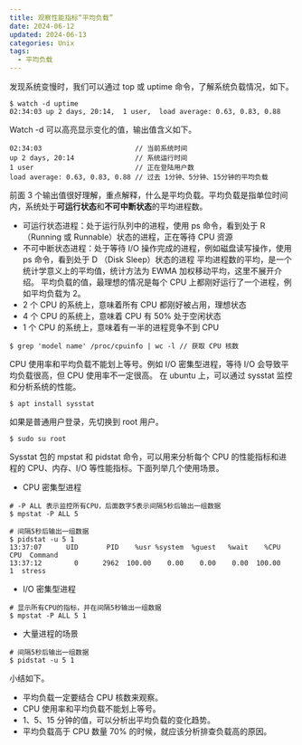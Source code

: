 ```yaml
---
title: 观察性能指标“平均负载”
date: 2024-06-12
updated: 2024-06-13
categories: Unix
tags:
  - 平均负载
---
```


发现系统变慢时，我们可以通过 top 或 uptime 命令，了解系统负载情况，如下。
```shell
$ watch -d uptime
02:34:03 up 2 days, 20:14,  1 user,  load average: 0.63, 0.83, 0.88
```
Watch -d 可以高亮显示变化的值，输出值含义如下。
```
02:34:03 					   // 当前系统时间
up 2 days, 20:14 			   // 系统运行时间
1 user 						   // 正在登陆用户数
load average: 0.63, 0.83, 0.88 // 过去 1分钟、5分钟、15分钟的平均负载
```
前面 3 个输出值很好理解，重点解释，什么是平均负载。平均负载是指单位时间内，系统处于**可运行状态**和**不可中断状态**的平均进程数。
- 可运行状态进程：处于运行队列中的进程，使用 ps 命令，看到处于 R （Running 或 Runnable）状态的进程，正在等待 CPU 资源
- 不可中断状态进程：处于等待 I/O 操作完成的进程，例如磁盘读写操作，使用 ps 命令，看到处于 D （Disk Sleep）状态的进程
平均进程数的平均，是一个统计学意义上的平均值，统计方法为 EWMA 加权移动平均，这里不展开介绍。
平均负载的值，最理想的情况是每个 CPU 上都刚好运行了一个进程，例如平均负载为 2。
- 2 个 CPU 的系统上，意味着所有 CPU 都刚好被占用，理想状态
- 4 个 CPU 的系统上，意味着 CPU 有 50% 处于空闲状态
- 1 个 CPU 的系统上，意味着有一半的进程竞争不到 CPU
```shell
$ grep 'model name' /proc/cpuinfo | wc -l // 获取 CPU 核数
```
CPU 使用率和平均负载不能划上等号。例如 I/O 密集型进程，等待 I/O 会导致平均负载很高，但 CPU 使用率不一定很高。
在 ubuntu 上，可以通过 sysstat 监控和分析系统的性能。
```
$ apt install sysstat
```
如果是普通用户登录，先切换到 root 用户。
```
$ sudo su root
```
Sysstat 包的 mpstat 和 pidstat 命令，可以用来分析每个 CPU 的性能指标和进程的 CPU、内存、I/O 等性能指标。下面列举几个使用场景。
- CPU 密集型进程
```shell
# -P ALL 表示监控所有CPU，后面数字5表示间隔5秒后输出一组数据
$ mpstat -P ALL 5
```
```shell
# 间隔5秒后输出一组数据
$ pidstat -u 5 1
13:37:07      UID       PID    %usr %system  %guest   %wait    %CPU   CPU  Command
13:37:12        0      2962  100.00    0.00    0.00    0.00  100.00     1  stress
```
- I/O 密集型进程
```shell
# 显示所有CPU的指标，并在间隔5秒输出一组数据
$ mpstat -P ALL 5 1
```
- 大量进程的场景
```shell
# 间隔5秒后输出一组数据
$ pidstat -u 5 1
```
小结如下。
- 平均负载一定要结合 CPU 核数来观察。
- CPU 使用率和平均负载不能划上等号。
- 1、5、15 分钟的值，可以分析出平均负载的变化趋势。
- 平均负载高于 CPU 数量 70% 的时候，就应该分析排查负载高的原因。
